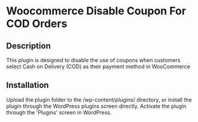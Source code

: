 # Woocommerce Disable Coupon For COD Orders

## Description
This plugin is designed to disable the use of coupons when customers select Cash on Delivery (COD) as their payment method in WooCommerce

## Installation
Upload the plugin folder to the /wp-content/plugins/ directory, or install the plugin through the WordPress plugins screen directly.
Activate the plugin through the 'Plugins' screen in WordPress.
